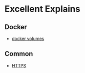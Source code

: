 # Excellent Explains

## Docker
- [docker volumes](https://github.com/moby/moby/issues/30647)

## Common

- [HTTPS](http://www.moserware.com/2009/06/first-few-milliseconds-of-https.html)
